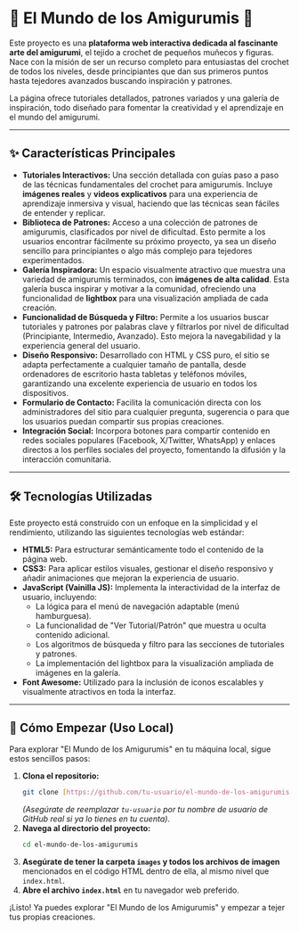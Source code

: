 # 🧶 El Mundo de los Amigurumis 🌟

Este proyecto es una **plataforma web interactiva dedicada al fascinante arte del amigurumi**, el tejido a crochet de pequeños muñecos y figuras. Nace con la misión de ser un recurso completo para entusiastas del crochet de todos los niveles, desde principiantes que dan sus primeros puntos hasta tejedores avanzados buscando inspiración y patrones.

La página ofrece tutoriales detallados, patrones variados y una galería de inspiración, todo diseñado para fomentar la creatividad y el aprendizaje en el mundo del amigurumi.

---

## ✨ Características Principales

* **Tutoriales Interactivos:** Una sección detallada con guías paso a paso de las técnicas fundamentales del crochet para amigurumis. Incluye **imágenes reales** y **videos explicativos** para una experiencia de aprendizaje inmersiva y visual, haciendo que las técnicas sean fáciles de entender y replicar.
* **Biblioteca de Patrones:** Acceso a una colección de patrones de amigurumis, clasificados por nivel de dificultad. Esto permite a los usuarios encontrar fácilmente su próximo proyecto, ya sea un diseño sencillo para principiantes o algo más complejo para tejedores experimentados.
* **Galería Inspiradora:** Un espacio visualmente atractivo que muestra una variedad de amigurumis terminados, con **imágenes de alta calidad**. Esta galería busca inspirar y motivar a la comunidad, ofreciendo una funcionalidad de **lightbox** para una visualización ampliada de cada creación.
* **Funcionalidad de Búsqueda y Filtro:** Permite a los usuarios buscar tutoriales y patrones por palabras clave y filtrarlos por nivel de dificultad (Principiante, Intermedio, Avanzado). Esto mejora la navegabilidad y la experiencia general del usuario.
* **Diseño Responsivo:** Desarrollado con HTML y CSS puro, el sitio se adapta perfectamente a cualquier tamaño de pantalla, desde ordenadores de escritorio hasta tabletas y teléfonos móviles, garantizando una excelente experiencia de usuario en todos los dispositivos.
* **Formulario de Contacto:** Facilita la comunicación directa con los administradores del sitio para cualquier pregunta, sugerencia o para que los usuarios puedan compartir sus propias creaciones.
* **Integración Social:** Incorpora botones para compartir contenido en redes sociales populares (Facebook, X/Twitter, WhatsApp) y enlaces directos a los perfiles sociales del proyecto, fomentando la difusión y la interacción comunitaria.

---

## 🛠️ Tecnologías Utilizadas

Este proyecto está construido con un enfoque en la simplicidad y el rendimiento, utilizando las siguientes tecnologías web estándar:

* **HTML5:** Para estructurar semánticamente todo el contenido de la página web.
* **CSS3:** Para aplicar estilos visuales, gestionar el diseño responsivo y añadir animaciones que mejoran la experiencia de usuario.
* **JavaScript (Vainilla JS):** Implementa la interactividad de la interfaz de usuario, incluyendo:
    * La lógica para el menú de navegación adaptable (menú hamburguesa).
    * La funcionalidad de "Ver Tutorial/Patrón" que muestra u oculta contenido adicional.
    * Los algoritmos de búsqueda y filtro para las secciones de tutoriales y patrones.
    * La implementación del lightbox para la visualización ampliada de imágenes en la galería.
* **Font Awesome:** Utilizado para la inclusión de iconos escalables y visualmente atractivos en toda la interfaz.

---

## 🚀 Cómo Empezar (Uso Local)

Para explorar "El Mundo de los Amigurumis" en tu máquina local, sigue estos sencillos pasos:

1.  **Clona el repositorio:**
    ```bash
    git clone [https://github.com/tu-usuario/el-mundo-de-los-amigurumis.git](https://github.com/tu-usuario/el-mundo-de-los-amigurumis.git)
    ```
    *(Asegúrate de reemplazar `tu-usuario` por tu nombre de usuario de GitHub real si ya lo tienes en tu cuenta)*.
2.  **Navega al directorio del proyecto:**
    ```bash
    cd el-mundo-de-los-amigurumis
    ```
3.  **Asegúrate de tener la carpeta `images` y todos los archivos de imagen** mencionados en el código HTML dentro de ella, al mismo nivel que `index.html`.
4.  **Abre el archivo `index.html`** en tu navegador web preferido.

¡Listo! Ya puedes explorar "El Mundo de los Amigurumis" y empezar a tejer tus propias creaciones.



